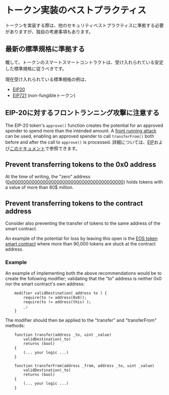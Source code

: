 
# トークン実装のベストプラクティス

トークンを実装する際は、他のセキュリティベストプラクティスに準拠する必要がありますが、独自の考慮事項もあります。

## 最新の標準規格に準拠する

概して、トークンのスマートスマートコントラクトは、受け入れられている安定した標準規格に従うべきです。

現在受け入れられている標準規格の例は、

* [EIP20](https://github.com/ethereum/EIPs/blob/master/EIPS/eip-20.md)
* [EIP721](https://github.com/ethereum/EIPs/blob/master/EIPS/eip-721.md) (non-fungibleトークン)

## EIP-20に対するフロントランニング攻撃に注意する

The EIP-20 token's `approve()` function creates the potential for an approved spender to spend more than the intended amount. 
A [front running attack](./known_attacks/#transaction-ordering-dependence-tod-front-running) can be used, enabling an approved spender to call `transferFrom()` both before and after the call to `approve()` is processed.
詳細については、[EIP](https://github.com/ethereum/EIPs/blob/master/EIPS/eip-20.md#approve)および[このドキュメント](https://docs.google.com/document/d/1YLPtQxZu1UAvO9cZ1O2RPXBbT0mooh4DYKjA_jp-RLM/edit)で参照できます。

## Prevent transferring tokens to the 0x0 address

At the time of writing, the "zero" address ([0x0000000000000000000000000000000000000000](https://etherscan.io/address/0x0000000000000000000000000000000000000000)) holds tokens with a value of more than 80$ million.


## Prevent transferring tokens to the contract address

Consider also preventing the transfer of tokens to the same address of the smart contract. 

An example of the potential for loss by leaving this open is the [EOS token smart contract](https://etherscan.io/address/0x86fa049857e0209aa7d9e616f7eb3b3b78ecfdb0) where more than 90,000 tokens are stuck at the contract address. 

### Example

An example of implementing both the above recommendations would be to create the following modifier; validating that the "to" address is neither 0x0 nor the smart contract's own address:

```sol
    modifier validDestination( address to ) {
        require(to != address(0x0));
        require(to != address(this) );
        _;
    }
```

The modifier should then be applied to the "transfer" and "transferFrom" methods:

```sol 
    function transfer(address _to, uint _value)
        validDestination(_to)
        returns (bool) 
    {
        (... your logic ...)
    }

    function transferFrom(address _from, address _to, uint _value)
        validDestination(_to)
        returns (bool) 
    {
        (... your logic ...)
    }
```

